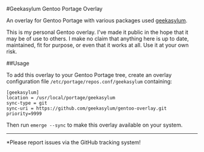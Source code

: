 #Geekasylum Gentoo Portage Overlay

An overlay for Gentoo Portage with various packages used [geekasylum](https://github.com/geekasylum).

This is my personal Gentoo overlay. I've made it public in the hope that it may be of
use to others.  I make no claim that anything here is up to date, maintained,
fit for purpose, or even that it works at all. Use it at your own risk.

##Usage

To add this overlay to your Gentoo Portage tree, create an overlay
configuration file `/etc/portage/repos.conf/geekasylum` containing:

```
[geekasylum]
location = /usr/local/portage/geekasylum
sync-type = git
sync-uri = https://github.com/geekasylum/gentoo-overlay.git
priority=9999
```

Then run `emerge --sync` to make this overlay available on your system.

---
*Please report issues via the GitHub tracking system!
